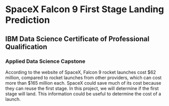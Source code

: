# SpaceX Falcon 9 First Stage Landing Prediction
## IBM Data Science Certificate of Professional Qualification
### Applied Data Science Capstone
According to the website of SpaceX, Falcon 9 rocket launches cost $62 million, compared to rocket launches from other providers, which can cost more than $165 million each. SpaceX could save much of its cost because they can reuse the first stage. In this project, we will determine if the first stage will land. This information could be useful to determine the cost of a launch. 
